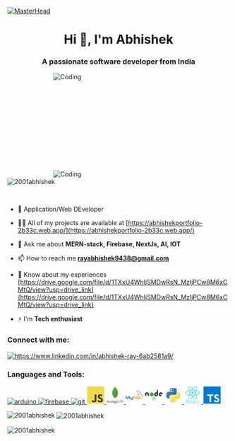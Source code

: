 [![MasterHead](https://skwebdesigner.co.in/wp-content/uploads/2022/04/banner-bg.gif)](https://abhishekportfolio-2b33c.web.app/)
<h1 align="center">Hi 👋, I'm Abhishek</h1>
<h3 align="center">A passionate software developer from India</h3>
<img align='right' alt='Coding' height="220" width= '400' src='https://media4.giphy.com/media/qgQUggAC3Pfv687qPC/giphy.gif'>
<img align='right' alt='Coding' width= '400' src='https://media4.giphy.com/media/13UZisxBxkjPwI/giphy.gif?cid=ecf05e478lss3sv36yfs2mgvqgd7srxo0bv588sxh7yo433c&ep=v1_gifs_related&rid=giphy.gif&ct=g'>

<p align="left"> <img src="https://komarev.com/ghpvc/?username=2001abhishek&label=Profile%20views&color=0e75b6&style=flat" alt="2001abhishek" /> </p>

<p align="left"> <a href="https://twitter.com/" target="blank"><img src="https://img.shields.io/twitter/follow/?logo=twitter&style=for-the-badge" alt="" /></a> </p>

- 🌱 Application/Web DEveloper

- 👨‍💻 All of my projects are available at [https://abhishekportfolio-2b33c.web.app/](https://abhishekportfolio-2b33c.web.app/)

- 💬 Ask me about **MERN-stack, Firebase, NextJs, AI, IOT**

- 📫 How to reach me **rayabhishek9438@gmail.com**

- 📄 Know about my experiences [https://drive.google.com/file/d/1TXxU4WhIjSMDwRsN_MzljPCw8M6xCMtQ/view?usp=drive_link](https://drive.google.com/file/d/1TXxU4WhIjSMDwRsN_MzljPCw8M6xCMtQ/view?usp=drive_link)

- ⚡ I'm **Tech enthusiast**

<h3 align="left">Connect with me:</h3>
<p align="left">
<a href="https://linkedin.com/in/https://www.linkedin.com/in/abhishek-ray-6ab2581a9/" target="blank"><img align="center" src="https://raw.githubusercontent.com/rahuldkjain/github-profile-readme-generator/master/src/images/icons/Social/linked-in-alt.svg" alt="https://www.linkedin.com/in/abhishek-ray-6ab2581a9/" height="30" width="40" /></a>
</p>

<h3 align="left">Languages and Tools:</h3>
<p align="left"> <a href="https://www.arduino.cc/" target="_blank" rel="noreferrer"> <img src="https://cdn.worldvectorlogo.com/logos/arduino-1.svg" alt="arduino" width="40" height="40"/> </a> <a href="https://firebase.google.com/" target="_blank" rel="noreferrer"> <img src="https://www.vectorlogo.zone/logos/firebase/firebase-icon.svg" alt="firebase" width="40" height="40"/> </a> <a href="https://git-scm.com/" target="_blank" rel="noreferrer"> <img src="https://www.vectorlogo.zone/logos/git-scm/git-scm-icon.svg" alt="git" width="40" height="40"/> </a> <a href="https://developer.mozilla.org/en-US/docs/Web/JavaScript" target="_blank" rel="noreferrer"> <img src="https://raw.githubusercontent.com/devicons/devicon/master/icons/javascript/javascript-original.svg" alt="javascript" width="40" height="40"/> </a> <a href="https://www.mongodb.com/" target="_blank" rel="noreferrer"> <img src="https://raw.githubusercontent.com/devicons/devicon/master/icons/mongodb/mongodb-original-wordmark.svg" alt="mongodb" width="40" height="40"/> </a> <a href="https://www.mysql.com/" target="_blank" rel="noreferrer"> <img src="https://raw.githubusercontent.com/devicons/devicon/master/icons/mysql/mysql-original-wordmark.svg" alt="mysql" width="40" height="40"/> </a> <a href="https://nodejs.org" target="_blank" rel="noreferrer"> <img src="https://raw.githubusercontent.com/devicons/devicon/master/icons/nodejs/nodejs-original-wordmark.svg" alt="nodejs" width="40" height="40"/> </a> <a href="https://www.python.org" target="_blank" rel="noreferrer"> <img src="https://raw.githubusercontent.com/devicons/devicon/master/icons/python/python-original.svg" alt="python" width="40" height="40"/> </a> <a href="https://reactjs.org/" target="_blank" rel="noreferrer"> <img src="https://raw.githubusercontent.com/devicons/devicon/master/icons/react/react-original-wordmark.svg" alt="react" width="40" height="40"/> </a> <a href="https://www.typescriptlang.org/" target="_blank" rel="noreferrer"> <img src="https://raw.githubusercontent.com/devicons/devicon/master/icons/typescript/typescript-original.svg" alt="typescript" width="40" height="40"/> </a> </p>

<p><img align="left" src="https://github-readme-stats.vercel.app/api/top-langs?username=2001abhishek&show_icons=true&locale=en&layout=compact" alt="2001abhishek" /></p>

<p>&nbsp;<img align="center" src="https://github-readme-stats.vercel.app/api?username=2001abhishek&show_icons=true&locale=en" alt="2001abhishek" /></p>

<p><img align="center" src="https://github-readme-streak-stats.herokuapp.com/?user=2001abhishek&" alt="2001abhishek" /></p>
